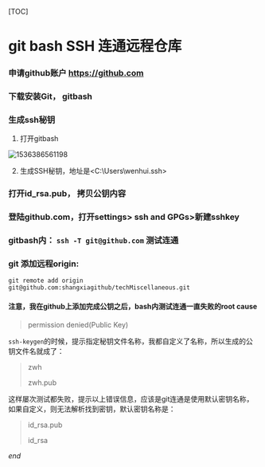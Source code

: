 [TOC]

# git bash SSH 连通远程仓库

### 申请github账户 <https://github.com>

### 下载安装Git， gitbash

### 生成ssh秘钥

1. 打开gitbash

![1536386561198](C:\Users\wenhui\AppData\Local\Temp\1536386561198.png)

2. 生成SSH秘钥，地址是<C:\Users\wenhui\.ssh>

### 打开id_rsa.pub， 拷贝公钥内容

### 登陆github.com，打开settings> ssh and GPGs>新建sshkey

### gitbash内： `ssh -T git@github.com` 测试连通

### git 添加远程origin:

```
git remote add origin git@github.com:shangxiagithub/techMiscellaneous.git
```



#### 注意，我在github上添加完成公钥之后，bash内测试连通一直失败的root cause

> permission denied(Public Key)

`ssh-keygen`的时候，提示指定秘钥文件名称，我都自定义了名称，所以生成的公钥文件名就成了：

> zwh
>
> zwh.pub

这样屡次测试都失败，提示以上错误信息，应该是git连通是使用默认密钥名称，如果自定义，则无法解析找到密钥，默认密钥名称是：

> id_rsa.pub
>
> id_rsa

*end*



